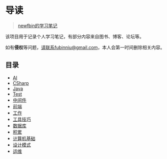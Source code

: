 #  导读

> [newfbin的学习笔记](/study/README)

该项目用于记录个人学习笔记，有部分内容来自图书、博客、论坛等。

如有**侵权**等问题，请联系fubinniu@gmail.com，本人会第一时间删除相关内容。

## 目录

*  [AI](/study/AI/README)
*  [CSharp](/study/CSharp/README)
*  [Java](/study/Java/README)
*  [Test](/study/Test/README)
*  [中间件](/study/中间件/README)
*  [前端](/study/前端/README)
*  [工作](/study/工作/README)
*  [工具技巧](/study/工具技巧/README)
*  [数据库](/study/数据库/README)
*  [积累](/study/积累/README)
*  [计算机基础](/study/计算机基础/README)
*  [设计模式](/study/设计模式/README)
*  [运维](/study/运维/README)
